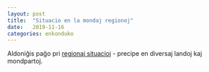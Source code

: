 ```yaml
---
layout: post
title:  "Situacio en la mondaj regionoj"
date:   2019-11-16
categories: enkonduko
---
```


Aldoniĝis paĝo pri [regionaj situacioj](/regionoj.html) - precipe en diversaj landoj kaj mondpartoj.